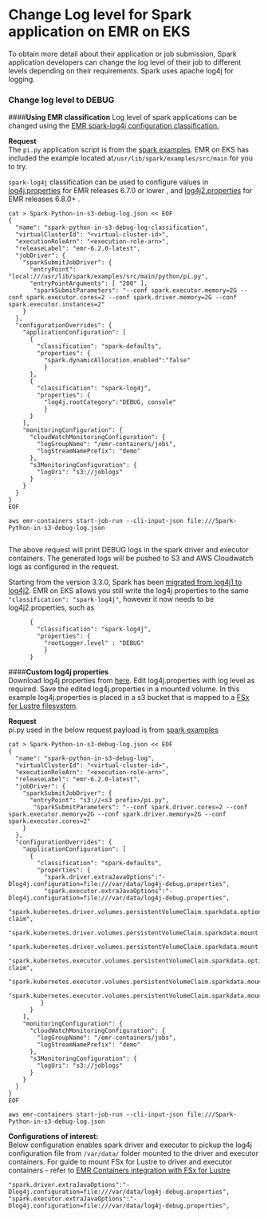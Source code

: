 # **Change Log level for Spark application on EMR on EKS**

To obtain more detail about their application or job submission, Spark application developers can change the log level of their job to different levels depending on their requirements. Spark uses apache log4j for logging.

### Change log level to DEBUG 

####**Using EMR classification**
Log level of spark applications can be changed using the [EMR spark-log4j configuration classification.](https://docs.aws.amazon.com/emr/latest/ReleaseGuide/emr-spark-configure.html)

**Request**  
The `pi.py` application script is from the [spark examples](https://github.com/apache/spark/blob/master/examples/src/main/python/pi.py). EMR on EKS has included the example located at`/usr/lib/spark/examples/src/main` for you to try.

`spark-log4j` classification can be used to configure values in [log4j.properties](https://github.com/apache/spark/blob/branch-3.2/conf/log4j.properties.template) for EMR releases 6.7.0 or lower , and [log4j2.properties](https://github.com/apache/spark/blob/master/conf/log4j2.properties.template) for EMR releases 6.8.0+ .
```
cat > Spark-Python-in-s3-debug-log.json << EOF
{
  "name": "spark-python-in-s3-debug-log-classification", 
  "virtualClusterId": "<virtual-cluster-id>", 
  "executionRoleArn": "<execution-role-arn>", 
  "releaseLabel": "emr-6.2.0-latest", 
  "jobDriver": {
    "sparkSubmitJobDriver": {
      "entryPoint": "local:///usr/lib/spark/examples/src/main/python/pi.py",
      "entryPointArguments": [ "200" ],
       "sparkSubmitParameters": "--conf spark.executor.memory=2G --conf spark.executor.cores=2 --conf spark.driver.memory=2G --conf spark.executor.instances=2"
    }
  }, 
  "configurationOverrides": {
    "applicationConfiguration": [
      {
        "classification": "spark-defaults", 
        "properties": {
          "spark.dynamicAllocation.enabled":"false"
          }
      },
      {
        "classification": "spark-log4j", 
        "properties": {
          "log4j.rootCategory":"DEBUG, console"
          }
      }
    ], 
    "monitoringConfiguration": {
      "cloudWatchMonitoringConfiguration": {
        "logGroupName": "/emr-containers/jobs", 
        "logStreamNamePrefix": "demo"
      }, 
      "s3MonitoringConfiguration": {
        "logUri": "s3://joblogs"
      }
    }
  }
}
EOF

aws emr-containers start-job-run --cli-input-json file:///Spark-Python-in-s3-debug-log.json


```

The above request will print DEBUG logs in the spark driver and executor containers. The generated logs will be pushed to S3 and AWS Cloudwatch logs as configured in the request.

Starting from the version 3.3.0, Spark has been [migrated from log4j1 to log4j2](https://issues.apache.org/jira/browse/SPARK-37814). EMR on EKS allows you still write the log4j properties to the same `"classification": "spark-log4j"`, however it now needs to be log4j2.properties, such as 
```
      {
        "classification": "spark-log4j",
        "properties": {
          "rootLogger.level" : "DEBUG"
          }
      }

```

####**Custom log4j properties**  
Download log4j properties from [here](https://github.com/apache/spark/blob/master/conf/log4j.properties.template). Edit log4j.properties with log level as required. Save the edited log4j.properties in a mounted volume. In this example log4j.properties is placed in a s3 bucket that is mapped to a [FSx for Lustre filesystem](https://docs.aws.amazon.com/fsx/latest/LustreGuide/what-is.html). 

**Request**  
pi.py used in the below request payload is from [spark examples](https://github.com/apache/spark/blob/master/examples/src/main/python/pi.py)
```
cat > Spark-Python-in-s3-debug-log.json << EOF
{
  "name": "spark-python-in-s3-debug-log", 
  "virtualClusterId": "<virtual-cluster-id>", 
  "executionRoleArn": "<execution-role-arn>", 
  "releaseLabel": "emr-6.2.0-latest", 
  "jobDriver": {
    "sparkSubmitJobDriver": {
      "entryPoint": "s3://<s3 prefix>/pi.py", 
       "sparkSubmitParameters": "--conf spark.driver.cores=2 --conf spark.executor.memory=2G --conf spark.driver.memory=2G --conf spark.executor.cores=2"
    }
  }, 
  "configurationOverrides": {
    "applicationConfiguration": [
      {
        "classification": "spark-defaults", 
        "properties": {
          "spark.driver.extraJavaOptions":"-Dlog4j.configuration=file:///var/data/log4j-debug.properties",
          "spark.executor.extraJavaOptions":"-Dlog4j.configuration=file:///var/data/log4j-debug.properties",
          "spark.kubernetes.driver.volumes.persistentVolumeClaim.sparkdata.options.claimName":"fsx-claim",
          "spark.kubernetes.driver.volumes.persistentVolumeClaim.sparkdata.mount.path":"/var/data/",
          "spark.kubernetes.driver.volumes.persistentVolumeClaim.sparkdata.mount.readOnly":"false",
          "spark.kubernetes.executor.volumes.persistentVolumeClaim.sparkdata.options.claimName":"fsx-claim",
          "spark.kubernetes.executor.volumes.persistentVolumeClaim.sparkdata.mount.path":"/var/data/",
          "spark.kubernetes.executor.volumes.persistentVolumeClaim.sparkdata.mount.readOnly":"false"
         }
      }
    ], 
    "monitoringConfiguration": {
      "cloudWatchMonitoringConfiguration": {
        "logGroupName": "/emr-containers/jobs", 
        "logStreamNamePrefix": "demo"
      }, 
      "s3MonitoringConfiguration": {
        "logUri": "s3://joblogs"
      }
    }
  }
}
EOF

aws emr-containers start-job-run --cli-input-json file:///Spark-Python-in-s3-debug-log.json

```

**Configurations of interest:**   
Below configuration enables spark driver and executor to pickup the log4j configuration file from ``/var/data/`` folder mounted to the driver and executor containers. For guide to mount FSx for Lustre to driver and executor containers - refer to [EMR Containers integration with FSx for Lustre](../../storage/docs/spark/fsx-lustre.md)

```
"spark.driver.extraJavaOptions":"-Dlog4j.configuration=file:///var/data/log4j-debug.properties",
"spark.executor.extraJavaOptions":"-Dlog4j.configuration=file:///var/data/log4j-debug.properties",


```

